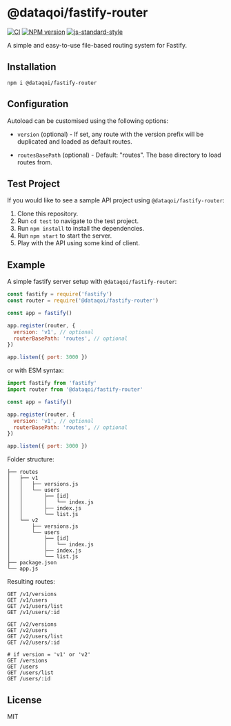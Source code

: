 # @dataqoi/fastify-router

[![CI](https://github.com/dataqoi/fastify-router/actions/workflows/deploy.yml/badge.svg)](https://github.com/dataqoi/fastify-router/actions)
[![NPM version](https://img.shields.io/npm/v/@dataqoi/fastify-router.svg?style=flat)](https://www.npmjs.com/package/@dataqoi/fastify-router)
[![js-standard-style](https://img.shields.io/badge/code%20style-standard-brightgreen.svg?style=flat)](https://standardjs.com/)

A simple and easy-to-use file-based routing system for Fastify.

## Installation

```
npm i @dataqoi/fastify-router
```

## Configuration

Autoload can be customised using the following options:

- `version` (optional) - If set, any route with the version prefix will be duplicated and loaded as default routes.

- `routesBasePath` (optional) - Default: "routes". The base directory to load routes from.


## Test Project

If you would like to see a sample API project using `@dataqoi/fastify-router`:
1. Clone this repository.
2. Run `cd test` to navigate to the test project.
3. Run `npm install` to install the dependencies.
4. Run `npm start` to start the server.
5. Play with the API using some kind of client.

## Example

A simple fastify server setup with `@dataqoi/fastify-router`:

```js
const fastify = require('fastify')
const router = require('@dataqoi/fastify-router')

const app = fastify()

app.register(router, {
  version: 'v1', // optional
  routerBasePath: 'routes', // optional
})

app.listen({ port: 3000 })
```

or with ESM syntax:

```js
import fastify from 'fastify'
import router from '@dataqoi/fastify-router'

const app = fastify()

app.register(router, {
  version: 'v1', // optional
  routerBasePath: 'routes', // optional
})

app.listen({ port: 3000 })
```

Folder structure:

```
├── routes
│   ├── v1
│   │   ├── versions.js
│   │   └── users
│   │       ├── [id]
│   │       │   └── index.js
│   │       ├── index.js
│   │       └── list.js
│   └── v2
│       ├── versions.js
│       └── users
│           ├── [id]
│           │   └── index.js
│           ├── index.js
│           └── list.js
├── package.json
└── app.js
```

Resulting routes:

```
GET /v1/versions
GET /v1/users
GET /v1/users/list
GET /v1/users/:id

GET /v2/versions
GET /v2/users
GET /v2/users/list
GET /v2/users/:id

# if version = 'v1' or 'v2'
GET /versions
GET /users
GET /users/list
GET /users/:id
```

## License

MIT
